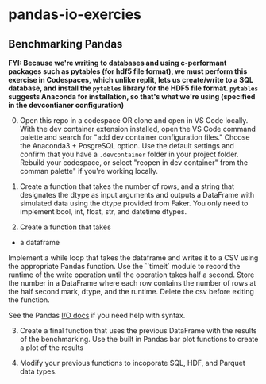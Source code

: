 # pandas-io-exercies

## Benchmarking Pandas

**FYI: Because we're writing to databases and using c-performant packages such as pytables (for hdf5 file format), we must perform this exercise in Codespaces, which unlike replit, lets us create/write to a SQL database, and install the `pytables` library for the HDF5 file format. `pytables` suggests Anaconda for installation, so that's what we're using (specified in the devcontianer configuration)**

0. Open this repo in a codespace OR clone and open in VS Code locally. With the dev container extension installed, open the VS Code command palette and search for "add dev container configuration files." Choose the Anaconda3 + PosgreSQL option. Use the default settings and confirm that you have a `.devcontainer` folder in your project folder. Rebuild your codespace, or select "reopen in dev container" from the comman palette" if you're working locally.

1. Create a function that takes the number of rows, and a string that designates the dtype as input arguments and outputs a DataFrame with simulated data using the dtype provided from Faker. You only need to implement bool, int, float, str, and datetime dtypes.

2. Create a function that takes
- a dataframe

Implement a while loop that takes the dataframe and writes it to a CSV using the appropriate Pandas function. Use the ``timeit`  module to record the runtime of the write operation until the operation takes half a second. Store the number in a DataFrame where each row contains the number of rows at the half second mark, dtype, and the runtime. Delete the csv before exiting the function.

See the Pandas [I/O docs](https://pandas.pydata.org/pandas-docs/stable/user_guide/io.html) if you need help with syntax.

3. Create a final function that uses the previous DataFrame with the results of the benchmarking. Use the built in Pandas bar plot functions to create a plot of the results

4. Modify your previous functions to incoporate SQL, HDF, and Parquet data types.
  
